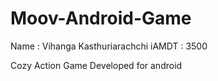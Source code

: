 # Moov-Android-Game
Name : Vihanga Kasthuriarachchi
iAMDT : 3500


Cozy Action Game Developed for android

